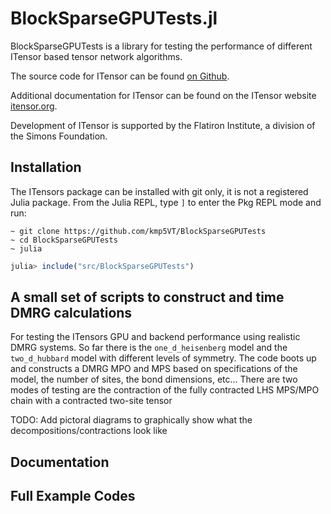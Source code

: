 
# BlockSparseGPUTests.jl

BlockSparseGPUTests is a library for testing the performance of different ITensor based
tensor network algorithms.

The source code for ITensor can be found [on Github](https://github.com/kmp5VT/BlockSparseGPUTests).

Additional documentation for ITensor can be found on the ITensor website [itensor.org](https://itensor.org/).

Development of ITensor is supported by the Flatiron Institute, a division of the Simons Foundation.

## Installation

The ITensors package can be installed with git only, it is not a registered Julia package.
From the Julia REPL, type `]` to enter the Pkg REPL mode and run:

```
~ git clone https://github.com/kmp5VT/BlockSparseGPUTests
~ cd BlockSparseGPUTests
~ julia
```

```julia
julia> include("src/BlockSparseGPUTests")
```

## A small set of scripts to construct and time DMRG calculations
For testing the ITensors GPU and backend performance using realistic DMRG systems.
So far there is the `one_d_heisenberg` model and the `two_d_hubbard` model with 
different levels of symmetry. 
The code boots up and constructs a DMRG MPO and MPS based on specifications of 
the model, the number of sites, the bond dimensions, etc...
There are two modes of testing are the contraction of the fully contracted LHS MPS/MPO chain with a contracted two-site tensor


<!-- $$
\sum_\chi \left( \langle \Psi_{1,...,j-1} | H_{1,...,j-1} | \Psi_{1,...,j-1} \rangle \right)^\chi _{\chi '}$$ 

$$\left( |\Psi_{j}\rangle |\Psi_{j+1} \rangle) \right)^{a\chi}_{b\chi ''}
$$

and the SVD of the two-site tensor

$$
\left( |\Psi_{j}\rangle |\Psi_{j+1} \rangle) \right)^{a\chi}_{b\chi ''}
$$

$$

= (|\Psi_{j}\rangle)^{a\chi}_{P} (|\Psi_{j+1} \rangle)^{P}_{b\chi}
$$

where $a$ and $b$ are site indices. -->
TODO: Add pictoral diagrams to graphically show what the decompositions/contractions look like

## Documentation


## Full Example Codes

